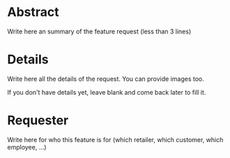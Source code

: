 # Abstract

Write here an summary of the feature request (less than 3 lines)

# Details

Write here all the details of the request. 
You can provide images too.

If you don't have details yet, leave blank and come back later to fill it.

# Requester

Write here for who this feature is for (which retailer, which customer, which employee, …)
